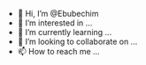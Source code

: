 - 👋 Hi, I’m @Ebubechim
- 👀 I’m interested in ...
- 🌱 I’m currently learning ...
- 💞️ I’m looking to collaborate on ...
- 📫 How to reach me ...

<!---
Ebubechim/Ebubechim is a ✨ special ✨ repository because its `README.md` (this file) appears on your GitHub profile.
You can click the Preview link to take a look at your changes.
--->
